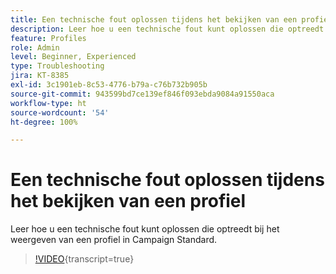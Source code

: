 ```yaml
---
title: Een technische fout oplossen tijdens het bekijken van een profiel
description: Leer hoe u een technische fout kunt oplossen die optreedt bij het weergeven van een profiel in Campaign Standard.
feature: Profiles
role: Admin
level: Beginner, Experienced
type: Troubleshooting
jira: KT-8385
exl-id: 3c1901eb-8c53-4776-b79a-c76b732b905b
source-git-commit: 943599bd7ce139ef846f093ebda9084a91550aca
workflow-type: ht
source-wordcount: '54'
ht-degree: 100%

---
```


# Een technische fout oplossen tijdens het bekijken van een profiel

Leer hoe u een technische fout kunt oplossen die optreedt bij het weergeven van een profiel in Campaign Standard.

>[!VIDEO](https://video.tv.adobe.com/v/335890?learn=on){transcript=true}
